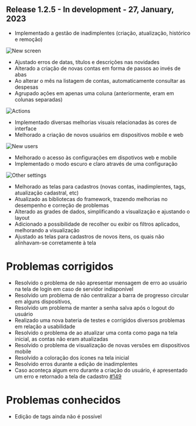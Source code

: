 ## Release 1.2.5 - In development - 27, January, 2023

- Implementado a gestão de inadimplentes (criação, atualização, histórico e remoção)

![New screen](/assets/md/img_1.2.5/defaulters.png)

- Ajustado erros de datas, títulos e descrições nas novidades
- Alterado a criação de novas contas em forma de passos ao invés de abas
- Ao alterar o mês na listagem de contas, automaticamente consultar as despesas
- Agrupado ações em apenas uma coluna (anteriormente, eram em colunas separadas)

![Actions](/assets/md/img_1.2.5/actions.png)

- Implementado diversas melhorias visuais relacionadas às cores de interface
- Melhorado a criação de novos usuários em dispositivos mobile e web

![New users](/assets/md/img_1.2.5/new_user.png)

- Melhorado o acesso às configurações em dispotivos web e mobile
- Implementado o modo escuro e claro através de uma configuração

![Other settings](/assets/md/img_1.2.5/other_settings.png)

- Melhorado as telas para cadastros (novas contas, inadimplentes, tags, atualização cadastral, etc)
- Atualizado as bibliotecas do framework, trazendo melhorias no desempenho e correção de problemas
- Alterado as grades de dados, simplificando a visualização e ajustando o layout
- Adicionado a possibilidade de recolher ou exibir os filtros aplicados, melhorando a visualização
- Ajustado as telas para cadastros de novos itens, os quais não alinhavam-se corretamente à tela

# Problemas corrigidos

- Resolvido o problema de não apresentar mensagem de erro ao usuário na tela de login em caso de servidor indisponível
- Resolvido um problema de não centralizar a barra de progresso circular em alguns dispositivos,
- Resolvido um problema de manter a senha salva após o logout do usuário
- Realizado uma nova bateria de testes e corrigidos diversos problemas em relação a usabilidade
- Resolvido o problema de ao atualizar uma conta como paga na tela inicial, as contas não eram atualizadas
- Resolvido o problema de visualização de novas versões em dispositivos mobile
- Resolvido a coloração dos ícones na tela inicial
- Resolvido erros durante a edição de inadimplentes
- Caso aconteça algum erro durante a criação do usuário, é apresentado um erro e retornado a tela de cadastro [#149](https://github.com/BIEMAX/financial-manager-app/issues/149)

# Problemas conhecidos

- Edição de tags ainda não é possível